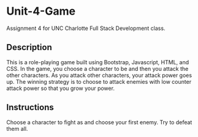# Unit-4-Game
Assignment 4 for UNC Charlotte Full Stack Development class.

## Description
This is a role-playing game built using Bootstrap, Javascript, HTML, and CSS.  In the game, you choose a character to be and then you attack the other characters.  As you attack other characters, your attack power goes up.  The winning strategy is to choose to attack enemies with low counter attack power so that you grow your power.

## Instructions
Choose a character to fight as and choose your first enemy.  Try to defeat them all.